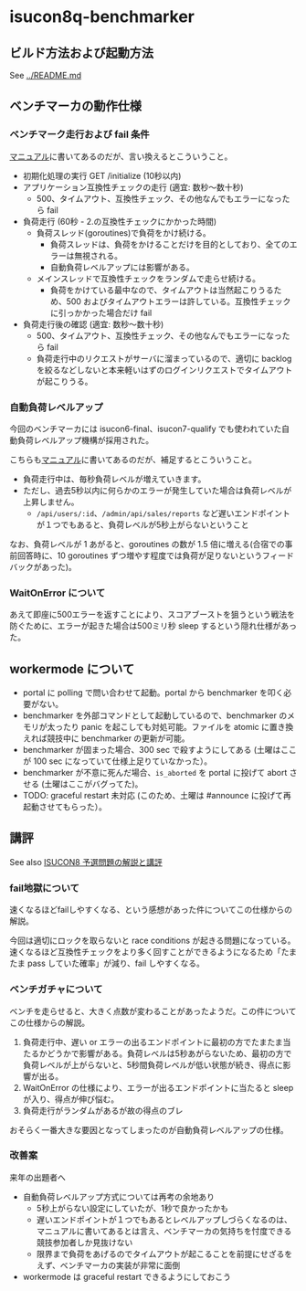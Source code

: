 # isucon8q-benchmarker

## ビルド方法および起動方法

See [../README.md](../README.md)

## ベンチマーカの動作仕様

### ベンチマーク走行および fail 条件

[マニュアル](../doc/MANUAL.md)に書いてあるのだが、言い換えるとこういうこと。

* 初期化処理の実行 GET /initialize (10秒以内)
* アプリケーション互換性チェックの走行 (適宜: 数秒〜数十秒)
  * 500、タイムアウト、互換性チェック、その他なんでもエラーになったら fail
* 負荷走行 (60秒 - 2.の互換性チェックにかかった時間)
  * 負荷スレッド(goroutines)で負荷をかけ続ける。
     * 負荷スレッドは、負荷をかけることだけを目的としており、全てのエラーは無視される。
     * 自動負荷レベルアップには影響がある。
  * メインスレッドで互換性チェックをランダムで走らせ続ける。
     * 負荷をかけている最中なので、タイムアウトは当然起こりうるため、500 およびタイムアウトエラーは許している。互換性チェックに引っかかった場合だけ fail
* 負荷走行後の確認 (適宜: 数秒〜数十秒)
  * 500、タイムアウト、互換性チェック、その他なんでもエラーになったら fail
  * 負荷走行中のリクエストがサーバに溜まっているので、適切に backlog を絞るなどしないと本来軽いはずのログインリクエストでタイムアウトが起こりうる。

### 自動負荷レベルアップ

今回のベンチマーカには isucon6-final、isucon7-qualify でも使われていた自動負荷レベルアップ機構が採用された。

こちらも[マニュアル](../doc/MANUAL.md)に書いてあるのだが、補足するとこういうこと。

* 負荷走行中は、毎秒負荷レベルが増えていきます。
* ただし、過去5秒以内に何らかのエラーが発生していた場合は負荷レベルが上昇しません。 
   * `/api/users/:id`、`/admin/api/sales/reports` など遅いエンドポイントが１つでもあると、負荷レベルが5秒上がらないということ

なお、負荷レベルが 1 あがると、goroutines の数が 1.5 倍に増える(合宿での事前回答時に、10 goroutines ずつ増やす程度では負荷が足りないというフィードバックがあった)。

### WaitOnError について

あえて即座に500エラーを返すことにより、スコアブーストを狙うという戦法を防ぐために、エラーが起きた場合は500ミリ秒 sleep するという隠れ仕様があった。

## workermode について

* portal に polling で問い合わせて起動。portal から benchmarker を叩く必要がない。
* benchmarker を外部コマンドとして起動しているので、benchmarker のメモリが太ったり panic を起こしても対処可能。ファイルを atomic に置き換えれば競技中に benchmarker の更新が可能。
* benchmarker が固まった場合、300 sec で殺すようにしてある (土曜はここが 100 sec になっていて仕様上足りていなかった）。
* benchmarker が不意に死んだ場合、`is_aborted` を portal に投げて abort させる (土曜はここがバグってた)。
* TODO: graceful restart 未対応 (このため、土曜は #announce に投げて再起動させてもらった）。

## 講評

See also [ISUCON8 予選問題の解説と講評](http://isucon.net/archives/52520045.html)

### fail地獄について

速くなるほどfailしやすくなる、という感想があった件についてこの仕様からの解説。

今回は適切にロックを取らないと race conditions が起きる問題になっている。
速くなるほど互換性チェックをより多く回すことができるようになるため「たまたま pass していた確率」が減り、fail しやすくなる。

### ベンチガチャについて

ベンチを走らせると、大きく点数が変わることがあったようだ。この件についてこの仕様からの解説。

1. 負荷走行中、遅い or エラーの出るエンドポイントに最初の方でたまたま当たるかどうかで影響がある。負荷レベルは5秒あがらないため、最初の方で負荷レベルが上がらないと、5秒間負荷レベルが低い状態が続き、得点に影響が出る。
2. WaitOnError の仕様により、エラーが出るエンドポイントに当たると sleep が入り、得点が伸び悩む。
3. 負荷走行がランダムがあるが故の得点のブレ

おそらく一番大きな要因となってしまったのが自動負荷レベルアップの仕様。

### 改善案

来年の出題者へ

* 自動負荷レベルアップ方式については再考の余地あり
  * 5秒上がらない設定にしていたが、1秒で良かったかも
  * 遅いエンドポイントが１つでもあるとレベルアップしづらくなるのは、マニュアルに書いてあるとは言え、ベンチマーカの気持ちを忖度できる競技参加者しか見抜けない
  * 限界まで負荷をあげるのでタイムアウトが起こることを前提にせざるをえず、ベンチマーカの実装が非常に面倒
* workermode は graceful restart できるようにしておこう

